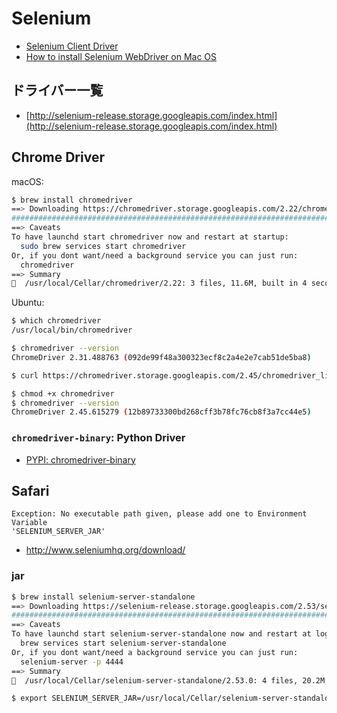 # Selenium

- [Selenium Client Driver](http://seleniumhq.github.io/selenium/docs/api/py/)
- [How to install Selenium WebDriver on Mac OS](http://stackoverflow.com/questions/18868743/how-to-install-selenium-webdriver-on-mac-os)

## ドライバー一覧

- [http://selenium-release.storage.googleapis.com/index.html](http://selenium-release.storage.googleapis.com/index.html)

## Chrome Driver

macOS:

~~~bash
$ brew install chromedriver
==> Downloading https://chromedriver.storage.googleapis.com/2.22/chromedriver_mac32.zip
######################################################################## 100.0%
==> Caveats
To have launchd start chromedriver now and restart at startup:
  sudo brew services start chromedriver
Or, if you dont want/need a background service you can just run:
  chromedriver
==> Summary
🍺  /usr/local/Cellar/chromedriver/2.22: 3 files, 11.6M, built in 4 seconds
~~~

Ubuntu:

~~~bash
$ which chromedriver 
/usr/local/bin/chromedriver

$ chromedriver --version
ChromeDriver 2.31.488763 (092de99f48a300323ecf8c2a4e2e7cab51de5ba8)

$ curl https://chromedriver.storage.googleapis.com/2.45/chromedriver_linux64.zip | jar xv  

$ chmod +x chromedriver
$ chromedriver --version
ChromeDriver 2.45.615279 (12b89733300bd268cff3b78fc76cb8f3a7cc44e5)
~~~

### `chromedriver-binary`: Python Driver

- [PYPI: chromedriver-binary](chromedriver.md)

## Safari

~~~
Exception: No executable path given, please add one to Environment Variable
'SELENIUM_SERVER_JAR'
~~~

- http://www.seleniumhq.org/download/


### jar

~~~bash
$ brew install selenium-server-standalone
==> Downloading https://selenium-release.storage.googleapis.com/2.53/selenium-server-standalone-2.53.0.jar
######################################################################## 100.0%
==> Caveats
To have launchd start selenium-server-standalone now and restart at login:
  brew services start selenium-server-standalone
Or, if you dont want/need a background service you can just run:
  selenium-server -p 4444
==> Summary
🍺  /usr/local/Cellar/selenium-server-standalone/2.53.0: 4 files, 20.2M, built in 13 seconds
~~~

~~~bash
$ export SELENIUM_SERVER_JAR=/usr/local/Cellar/selenium-server-standalone/2.53.0/libexec/selenium-server-standalone-2.53.0.jar
~~~
